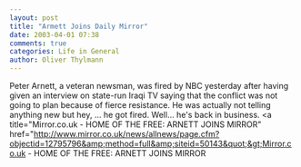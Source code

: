 ```yaml
---
layout: post
title: "Armett Joins Daily Mirror"
date: 2003-04-01 07:38
comments: true
categories: Life in General
author: Oliver Thylmann
---
```



Peter Arnett, a veteran newsman, was fired by NBC yesterday after having given an interview on state-run Iraqi TV saying that the conflict was not going to plan because of fierce resistance. He was actually not telling anything new but hey, ... he got fired. Well... he's back in business. &lt;a title=&quot;Mirror.co.uk - HOME OF THE FREE: ARNETT JOINS MIRROR&quot; href=&quot;http://www.mirror.co.uk/news/allnews/page.cfm?objectid=12795796&amp;method=full&amp;siteid=50143&quot;&gt;Mirror.co.uk - HOME OF THE FREE: ARNETT JOINS MIRROR


